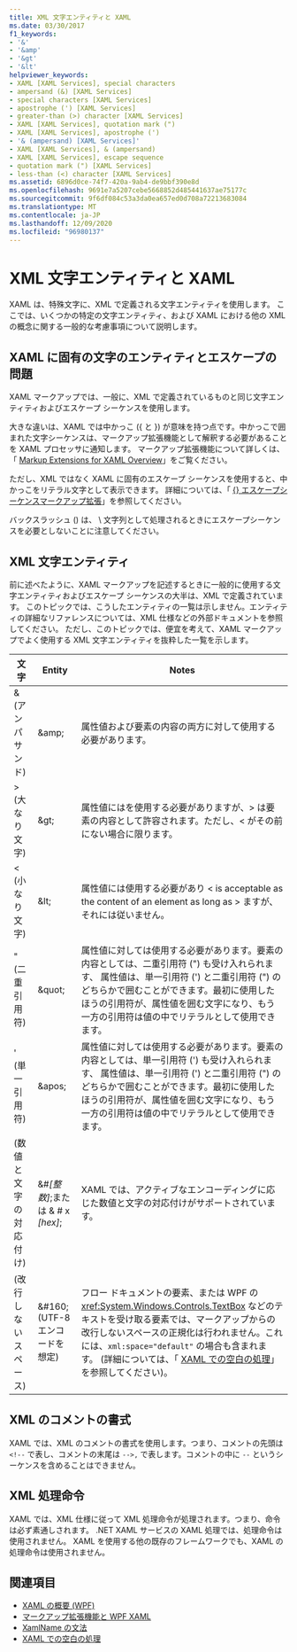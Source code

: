 ```yaml
---
title: XML 文字エンティティと XAML
ms.date: 03/30/2017
f1_keywords:
- '&'
- '&amp'
- '&gt'
- '&lt'
helpviewer_keywords:
- XAML [XAML Services], special characters
- ampersand (&) [XAML Services]
- special characters [XAML Services]
- apostrophe (') [XAML Services]
- greater-than (>) character [XAML Services]
- XAML [XAML Services], quotation mark (")
- XAML [XAML Services], apostrophe (')
- '& (ampersand) [XAML Services]'
- XAML [XAML Services], & (ampersand)
- XAML [XAML Services], escape sequence
- quotation mark (") [XAML Services]
- less-than (<) character [XAML Services]
ms.assetid: 6896d0ce-74f7-420a-9ab4-de9bbf390e8d
ms.openlocfilehash: 9691e7a5207cebe5668852d485441637ae75177c
ms.sourcegitcommit: 9f6df084c53a3da0ea657ed0d708a72213683084
ms.translationtype: MT
ms.contentlocale: ja-JP
ms.lasthandoff: 12/09/2020
ms.locfileid: "96980137"
---
```

# <a name="xml-character-entities-and-xaml"></a>XML 文字エンティティと XAML

XAML は、特殊文字に、XML で定義される文字エンティティを使用します。 ここでは、いくつかの特定の文字エンティティ、および XAML における他の XML の概念に関する一般的な考慮事項について説明します。

## <a name="character-entities-and-escaping-issues-that-are-unique-to-xaml"></a>XAML に固有の文字のエンティティとエスケープの問題

XAML マークアップでは、一般に、XML で定義されているものと同じ文字エンティティおよびエスケープ シーケンスを使用します。

大きな違いは、XAML では中かっこ ({ と }) が意味を持つ点です。中かっこで囲まれた文字シーケンスは、マークアップ拡張機能として解釈する必要があることを XAML プロセッサに通知します。 マークアップ拡張機能について詳しくは、「 [Markup Extensions for XAML Overview](markup-extensions-overview.md)」をご覧ください。

ただし、XML ではなく XAML に固有のエスケープ シーケンスを使用すると、中かっこをリテラル文字として表示できます。 詳細については、「 [ {} エスケープシーケンスマークアップ拡張](escape-sequence-markup-extension.md)」を参照してください。

バックスラッシュ () は、 \\ 文字列として処理されるときにエスケープシーケンスを必要としないことに注意してください。

## <a name="xml-character-entities"></a>XML 文字エンティティ

前に述べたように、XAML マークアップを記述するときに一般的に使用する文字エンティティおよびエスケープ シーケンスの大半は、XML で定義されています。 このトピックでは、こうしたエンティティの一覧は示しません。エンティティの詳細なリファレンスについては、XML 仕様などの外部ドキュメントを参照してください。 ただし、このトピックでは、便宜を考えて、XAML マークアップでよく使用する XML 文字エンティティを抜粋した一覧を示します。

|文字|Entity|Notes|
|---------------|------------|-----------|
|& (アンパサンド)|\&amp;|属性値および要素の内容の両方に対して使用する必要があります。|
|> (大なり文字)|\&gt;|属性値にはを使用する必要がありますが、> は要素の内容として許容されます。ただし、< がその前にない場合に限ります。|
|< (小なり文字)|\&lt;|属性値には使用する必要があり \< is acceptable as the content of an element as long as > ますが、それには従いません。|
|" (二重引用符)|\&quot;|属性値に対しては使用する必要があります。要素の内容としては、二重引用符 (") も受け入れられます、 属性値は、単一引用符 (') と二重引用符 (") のどちらかで囲むことができます。最初に使用したほうの引用符が、属性値を囲む文字になり、もう一方の引用符は値の中でリテラルとして使用できます。|
|' (単一引用符)|\&apos;|属性値に対しては使用する必要があります。要素の内容としては、単一引用符 (') も受け入れられます、 属性値は、単一引用符 (') と二重引用符 (") のどちらかで囲むことができます。最初に使用したほうの引用符が、属性値を囲む文字になり、もう一方の引用符は値の中でリテラルとして使用できます。|
|(数値と文字の対応付け)|&#*[整数]*;または & # x *[hex]*;|XAML では、アクティブなエンコーディングに応じた数値と文字の対応付けがサポートされています。|
|(改行しないスペース)|&\#160;(UTF-8 エンコードを想定)|フロー ドキュメントの要素、または WPF の <xref:System.Windows.Controls.TextBox> などのテキストを受け取る要素では、マークアップからの改行しないスペースの正規化は行われません。これには、`xml:space="default"` の場合も含まれます。 (詳細については、「 [XAML での空白の処理](white-space-processing.md)」を参照してください)。|

## <a name="xml-comment-format"></a>XML のコメントの書式

XAML では、XML のコメントの書式を使用します。つまり、コメントの先頭は `<!--` で表し、コメントの末尾は `-->,` で表します。コメントの中に `--` というシーケンスを含めることはできません。

## <a name="xml-processing-instructions"></a>XML 処理命令

XAML では、XML 仕様に従って XML 処理命令が処理されます。つまり、命令は必ず素通しされます。 .NET XAML サービスの XAML 処理では、処理命令は使用されません。 XAML を使用する他の既存のフレームワークでも、XAML の処理命令は使用されません。

## <a name="see-also"></a>関連項目

- [XAML の概要 (WPF)](../net/wpf/fundamentals/xaml.md)
- [マークアップ拡張機能と WPF XAML](../framework/wpf/advanced/markup-extensions-and-wpf-xaml.md)
- [XamlName の文法](xamlname-grammar.md)
- [XAML での空白の処理](white-space-processing.md)
